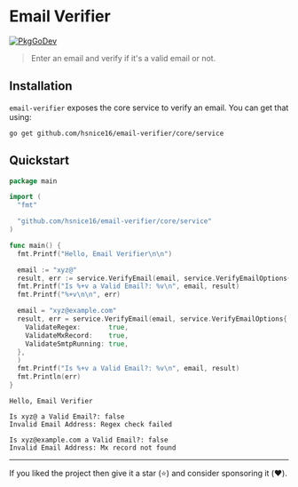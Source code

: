 # Email Verifier

[![PkgGoDev](https://pkg.go.dev/badge/github.com/hsnice16/email-verifier@v0.2.0/core/service#pkg-overview)](https://pkg.go.dev/github.com/hsnice16/email-verifier@v0.2.0/core/service)

> Enter an email and verify if it's a valid email or not.

## Installation

`email-verifier` exposes the core service to verify an email. You can get that using:

```shell
go get github.com/hsnice16/email-verifier/core/service
```

## Quickstart

```go
package main

import (
  "fmt"

  "github.com/hsnice16/email-verifier/core/service"
)

func main() {
  fmt.Printf("Hello, Email Verifier\n\n")

  email := "xyz@"
  result, err := service.VerifyEmail(email, service.VerifyEmailOptions{ValidateRegex: true})
  fmt.Printf("Is %+v a Valid Email?: %v\n", email, result)
  fmt.Printf("%+v\n\n", err)

  email = "xyz@example.com"
  result, err = service.VerifyEmail(email, service.VerifyEmailOptions{
    ValidateRegex:       true,
    ValidateMxRecord:    true,
    ValidateSmtpRunning: true,
  },
  )
  fmt.Printf("Is %+v a Valid Email?: %v\n", email, result)
  fmt.Println(err)
}
```

```text
Hello, Email Verifier

Is xyz@ a Valid Email?: false
Invalid Email Address: Regex check failed

Is xyz@example.com a Valid Email?: false
Invalid Email Address: Mx record not found
```

---

If you liked the project then give it a star (⭐️) and consider sponsoring it (❤️).
